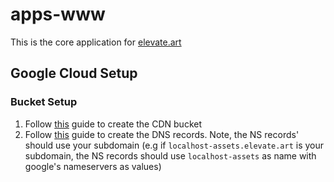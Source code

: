 # apps-www

This is the core application for [elevate.art](https://elevate.art)

## Google Cloud Setup

### Bucket Setup

1. Follow [this](https://cloud.google.com/cdn/docs/setting-up-cdn-with-bucket) guide to create the CDN bucket
2. Follow [this](https://cloud.google.com/dns/docs/tutorials/create-domain-tutorial) guide to create the DNS records. Note, the NS records' should use your subdomain (e.g if `localhost-assets.elevate.art` is your subdomain, the NS records should use `localhost-assets` as name with google's nameservers as values)

